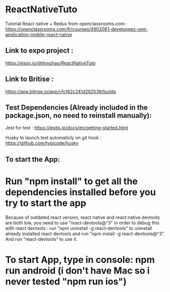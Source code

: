 # ReactNativeTuto

Tutorial React native + Redux from openclassrooms.com : https://openclassrooms.com/fr/courses/4902061-developpez-une-application-mobile-react-native


## Link to expo project :
https://expo.io/@linxuhao/ReactNativeTuto

## Link to Britise :
https://app.bitrise.io/app/cfcf42c241d28253#/builds

## Test Dependencies (Already included in the package.json, no need to reinstall manually): 

Jest for test : https://jestjs.io/docs/en/getting-started.html

Husky to launch test automaticly on git hook : https://github.com/typicode/husky

## To start the App:
# Run "npm install" to get all the dependencies installed before you try to start the app

Because of outdated react version, react native and react native devtools are both low, you need to use "react-devtools@^3" in order to debug this with react devtools : run "npm uninstall -g react-devtools" to uninstall already installed react devtools and run "npm install -g react-devtools@^3". And run "react-devtools" to use it.

# To start App, type in console: npm run android (i don't have Mac so i never tested "npm run ios")
